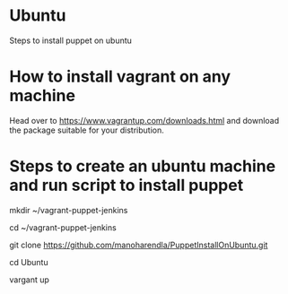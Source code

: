 # Ubuntu
Steps to install puppet on ubuntu


# How to install vagrant on any machine

Head over to https://www.vagrantup.com/downloads.html and download the package suitable for your distribution.

# Steps to create an ubuntu machine and run script to install puppet

mkdir ~/vagrant-puppet-jenkins

cd ~/vagrant-puppet-jenkins

git clone https://github.com/manoharendla/PuppetInstallOnUbuntu.git

cd Ubuntu

vargant up
